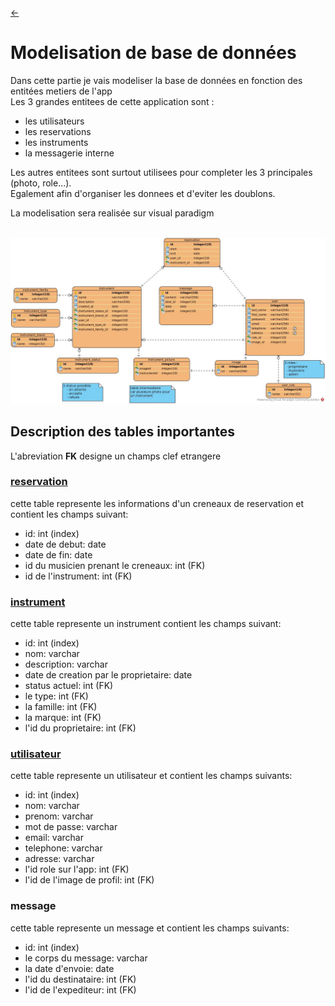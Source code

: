 
<link rel="stylesheet" href="style.css"/>

[<span class="icon-big">&#8592;</span>](./2-analyse.md)


# Modelisation de base de données

Dans cette partie je vais modeliser la base de données en fonction des entitées metiers de l'app<br>
Les 3 grandes entitees de cette application sont :
- les utilisateurs
- les reservations 
- les instruments
- la messagerie interne

Les autres entitees sont surtout utilisees pour completer les 3 principales (photo, role...).<br>
Egalement afin d'organiser les donnees et d'eviter les doublons.<br>

La modelisation sera realisée sur visual paradigm<br>


<br>

<img src="./database/play-my-house.jpg" class="img-center">
<br>

## Description des tables importantes

L'abreviation **FK** designe un champs clef etrangere

### <u>reservation</u>

cette table represente les informations d'un creneaux de reservation et contient les champs suivant:
- id: int (index)
- date de debut: date
- date de fin: date
- id du musicien prenant le creneaux: int (FK)
- id de l'instrument: int (FK)


### <u>instrument</u>

cette table represente un instrument contient les champs suivant:
- id: int (index)
- nom: varchar
- description: varchar
- date de creation par le proprietaire: date
- status actuel: int (FK)
- le type: int (FK)
- la famille: int (FK)
- la marque: int (FK)
- l'id du proprietaire: int (FK)

### <u>utilisateur</u>

cette table represente un utilisateur et contient les champs suivants:
- id: int (index)
- nom: varchar
- prenom: varchar
- mot de passe: varchar 
- email: varchar
- telephone: varchar
- adresse: varchar
- l'id role sur l'app: int (FK)
- l'id de l'image de profil: int (FK)


### message

cette table represente un message et contient les champs suivants:
- id: int (index)
- le corps du message: varchar
- la date d'envoie: date
- l'id du destinataire: int (FK)
- l'id de l'expediteur: int (FK)


  